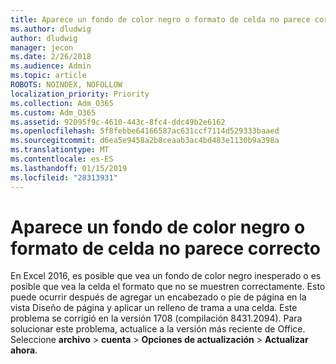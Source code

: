 ```yaml
---
title: Aparece un fondo de color negro o formato de celda no parece correcto
ms.author: dludwig
author: dludwig
manager: jecon
ms.date: 2/26/2018
ms.audience: Admin
ms.topic: article
ROBOTS: NOINDEX, NOFOLLOW
localization_priority: Priority
ms.collection: Adm_O365
ms.custom: Adm_O365
ms.assetid: 92095f9c-4610-443c-8fc4-ddc49b2e6162
ms.openlocfilehash: 5f8febbe64166587ac631ccf7114d529333baaed
ms.sourcegitcommit: d6ea5e9458a2b8ceaab3ac4bd483e1130b9a398a
ms.translationtype: MT
ms.contentlocale: es-ES
ms.lasthandoff: 01/15/2019
ms.locfileid: "28313931"
---
```

# <a name="a-black-background-appears-or-cell-formatting-doesnt-look-right"></a>Aparece un fondo de color negro o formato de celda no parece correcto

En Excel 2016, es posible que vea un fondo de color negro inesperado o es posible que vea la celda el formato que no se muestren correctamente. Esto puede ocurrir después de agregar un encabezado o pie de página en la vista Diseño de página y aplicar un relleno de trama a una celda. Este problema se corrigió en la versión 1708 (compilación 8431.2094). Para solucionar este problema, actualice a la versión más reciente de Office. Seleccione **archivo** \> **cuenta** \> **Opciones de actualización** \> **Actualizar ahora**.
  

